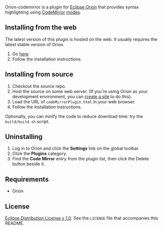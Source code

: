 Orion-codemirror is a plugin for [Eclipse Orion](http://wiki.eclipse.org/Orion) that provides syntax highlighting using [CodeMirror](http://codemirror.net/) [modes](http://codemirror.net/manual.html#modeapi).

Installing from the web
-----------------------
The latest version of this plugin is hosted on the web. It usually requires the latest stable version of Orion.

1. Go [here](https://orion-codemirror.googlecode.com/git-history/gh-pages/codeMirrorPlugin.html).
2. Follow the installation instructions.

Installing from source
----------------------
1. Checkout the source repo.
2. Host the source on some web server. (If you're using Orion as your development environment, you can [create a site](http://wiki.eclipse.org/Orion/How_Tos/Setup_Orion_Client_Hosted_Site_on_OrionHub) to do this).
3. Load the URL of ```codeMirrorPlugin.html``` in your web browser.
4. Follow the installation instructions.

Optionally, you can minify the code to reduce download time: try the ```build/build.sh``` script.


Uninstalling
------------
1. Log in to Orion and click the **Settings** link on the global toolbar.
2. Click the **Plugins** category.
3. Find the **Code Mirror** entry from the plugin list, then click the Delete button beside it.

Requirements
------------
* Orion

License
-------
[Eclipse Distribution License v 1.0](http://www.eclipse.org/org/documents/edl-v10.html). See the ```LICENSE``` file that accompanies this README.
